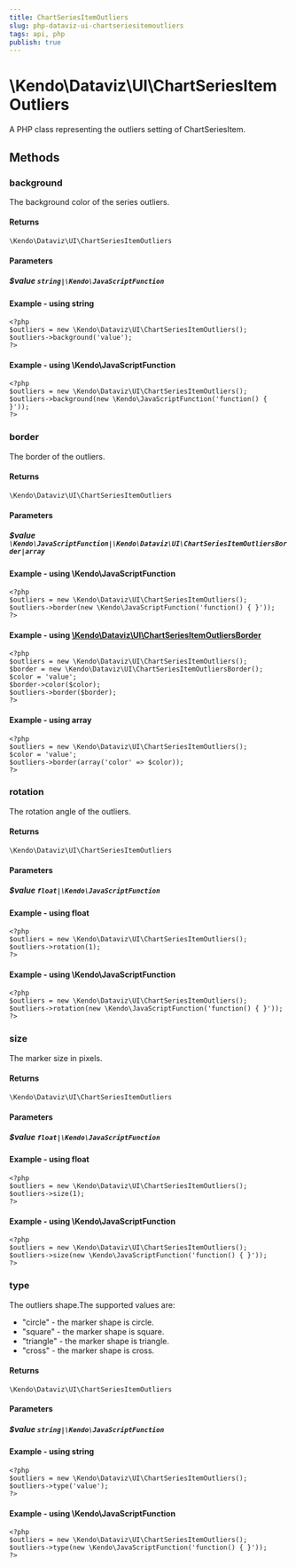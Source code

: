 ```yaml
---
title: ChartSeriesItemOutliers
slug: php-dataviz-ui-chartseriesitemoutliers
tags: api, php
publish: true
---
```


# \Kendo\Dataviz\UI\ChartSeriesItemOutliers

A PHP class representing the outliers setting of ChartSeriesItem.


## Methods

### background
The background color of the series outliers.

#### Returns
`\Kendo\Dataviz\UI\ChartSeriesItemOutliers`

#### Parameters

##### $value `string|\Kendo\JavaScriptFunction`



#### Example  - using string
    <?php
    $outliers = new \Kendo\Dataviz\UI\ChartSeriesItemOutliers();
    $outliers->background('value');
    ?>

#### Example  - using \Kendo\JavaScriptFunction
    <?php
    $outliers = new \Kendo\Dataviz\UI\ChartSeriesItemOutliers();
    $outliers->background(new \Kendo\JavaScriptFunction('function() { }'));
    ?>

### border

The border of the outliers.

#### Returns
`\Kendo\Dataviz\UI\ChartSeriesItemOutliers`

#### Parameters

##### $value `\Kendo\JavaScriptFunction|\Kendo\Dataviz\UI\ChartSeriesItemOutliersBorder|array`




#### Example  - using \Kendo\JavaScriptFunction
    <?php
    $outliers = new \Kendo\Dataviz\UI\ChartSeriesItemOutliers();
    $outliers->border(new \Kendo\JavaScriptFunction('function() { }'));
    ?>


#### Example - using [\Kendo\Dataviz\UI\ChartSeriesItemOutliersBorder](/api/wrappers/php/Kendo/Dataviz/UI/ChartSeriesItemOutliersBorder)
    <?php
    $outliers = new \Kendo\Dataviz\UI\ChartSeriesItemOutliers();
    $border = new \Kendo\Dataviz\UI\ChartSeriesItemOutliersBorder();
    $color = 'value';
    $border->color($color);
    $outliers->border($border);
    ?>

#### Example - using array

    <?php
    $outliers = new \Kendo\Dataviz\UI\ChartSeriesItemOutliers();
    $color = 'value';
    $outliers->border(array('color' => $color));
    ?>

### rotation
The rotation angle of the outliers.

#### Returns
`\Kendo\Dataviz\UI\ChartSeriesItemOutliers`

#### Parameters

##### $value `float|\Kendo\JavaScriptFunction`



#### Example  - using float
    <?php
    $outliers = new \Kendo\Dataviz\UI\ChartSeriesItemOutliers();
    $outliers->rotation(1);
    ?>

#### Example  - using \Kendo\JavaScriptFunction
    <?php
    $outliers = new \Kendo\Dataviz\UI\ChartSeriesItemOutliers();
    $outliers->rotation(new \Kendo\JavaScriptFunction('function() { }'));
    ?>

### size
The marker size in pixels.

#### Returns
`\Kendo\Dataviz\UI\ChartSeriesItemOutliers`

#### Parameters

##### $value `float|\Kendo\JavaScriptFunction`



#### Example  - using float
    <?php
    $outliers = new \Kendo\Dataviz\UI\ChartSeriesItemOutliers();
    $outliers->size(1);
    ?>

#### Example  - using \Kendo\JavaScriptFunction
    <?php
    $outliers = new \Kendo\Dataviz\UI\ChartSeriesItemOutliers();
    $outliers->size(new \Kendo\JavaScriptFunction('function() { }'));
    ?>

### type
The outliers shape.The supported values are:
* "circle" - the marker shape is circle.
* "square" - the marker shape is square.
* "triangle" - the marker shape is triangle.
* "cross" - the marker shape is cross.

#### Returns
`\Kendo\Dataviz\UI\ChartSeriesItemOutliers`

#### Parameters

##### $value `string|\Kendo\JavaScriptFunction`



#### Example  - using string
    <?php
    $outliers = new \Kendo\Dataviz\UI\ChartSeriesItemOutliers();
    $outliers->type('value');
    ?>

#### Example  - using \Kendo\JavaScriptFunction
    <?php
    $outliers = new \Kendo\Dataviz\UI\ChartSeriesItemOutliers();
    $outliers->type(new \Kendo\JavaScriptFunction('function() { }'));
    ?>

